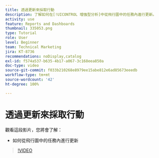 ```yaml
---
title: 透過更新來採取行動
description: 了解如何在[!UICONTROL 增強型分析]中從飛行圖中的任務內進行更新。
activity: use
feature: Reports and Dashboards
thumbnail: 335053.png
type: Tutorial
role: User
level: Beginner
team: Technical Marketing
jira: KT-8736
recommendations: noDisplay,catalog
exl-id: f574a537-b635-4b17-a067-3c168eea850a
doc-type: video
source-git-commit: f033b210268e8979ee15abe812e6ad85673eeedb
workflow-type: tm+mt
source-wordcount: '42'
ht-degree: 100%

---
```


# 透過更新來採取行動

觀看這段影片，您將會了解：

* 如何從飛行圖中的任務內進行更新

>[!VIDEO](https://video.tv.adobe.com/v/335053/?quality=12&learn=on)
